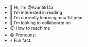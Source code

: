 - 👋 Hi, I’m @Avantik14a
- 👀 I’m interested in reading 
- 🌱 I’m currently learning mca 1st year 
- 💞️ I’m looking to collaborate on
- 📫 How to reach me 
- 😄 Pronouns: 
- ⚡ Fun fact:

<!---
Avantik14a/Avantik14a is a ✨ special ✨ repository because its `README.md` (this file) appears on your GitHub profile.
You can click the Preview link to take a look at your changes.
--->
